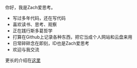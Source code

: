 你好，我是Zach爱思考。
- 写过多年代码，还在写代码
- 喜欢读书、思考、观察
- 正在践行斯多葛哲学
- 打算在Github上记录各种东西，把它当成个人网站和云盘来用
- 日常碎碎念在即刻，ID也是Zach爱思考
- 欢迎与我交流

更长的介绍在[这里](https://github.com/zachthinking/zachthinking/blob/main/aboutme.md)

<!---
zachthinking/zachthinking is a ✨ special ✨ repository because its `README.md` (this file) appears on your GitHub profile.
You can click the Preview link to take a look at your changes.
--->

